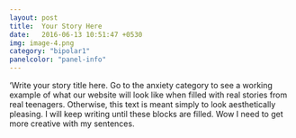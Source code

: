 ```yaml
---
layout: post
title:  Your Story Here
date:   2016-06-13 10:51:47 +0530
img: image-4.png
category: "bipolar1"
panelcolor: "panel-info"
---
```

‘Write your story title here. Go to the anxiety category to see a working example of what our website will look like when filled with real stories from real teenagers. Otherwise, this text is meant simply to look aesthetically pleasing. I will keep writing until these blocks are filled. Wow I need to get more creative with my sentences.